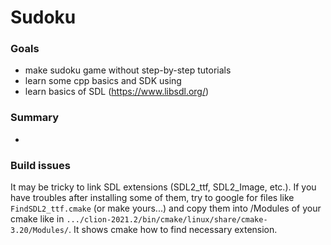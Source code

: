 # Sudoku

### Goals

- make sudoku game without step-by-step tutorials
- learn some cpp basics and SDK using
- learn basics of SDL (https://www.libsdl.org/)

### Summary

-

### Build issues

It may be tricky to link SDL extensions (SDL2_ttf, SDL2_Image, etc.).
If you have troubles after installing some of them, try to google for files like `FindSDL2_ttf.cmake` (or make yours...)
and copy them into /Modules of your cmake like in `.../clion-2021.2/bin/cmake/linux/share/cmake-3.20/Modules/`. 
It shows cmake how to find necessary extension.
